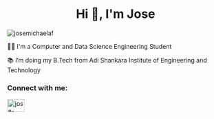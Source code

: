 <h1 align="center">Hi 👋, I'm Jose</h1>
<p align="left"> <img src="https://komarev.com/ghpvc/?username=josemichaelaf&label=Profile%20views&color=0e75b6&style=flat" alt="josemichaelaf" /> </p>

👩‍💻 I'm a Computer and Data Science Engineering Student

📚 I’m doing my B.Tech from Adi Shankara Institute of Engineering and Technology

<h3 align="left">Connect with me:</h3>
<p align="left">
<a href="https://linkedin.com/in/jose-michael-a-f-90374b290" target="blank"><img align="center" src="https://raw.githubusercontent.com/rahuldkjain/github-profile-readme-generator/master/src/images/icons/Social/linked-in-alt.svg" alt="jose-michael-a-f-90374b290" height="30" width="40" /></a>
</p>
